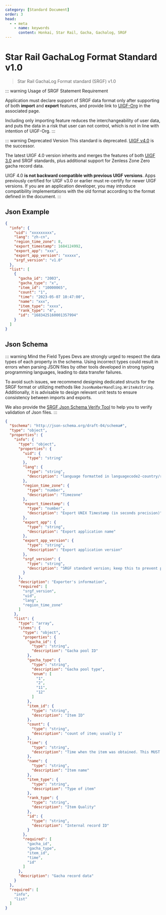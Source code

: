 ```yaml
---
category: [Standard Document]
order: 3
head:
  - - meta
    - name: keywords
      content: Honkai, Star Rail, Gacha, Gachalog, SRGF
---
```


# Star Rail GachaLog Format Standard v1.0

> Star Rail GachaLog Format standard (SRGF) v1.0 <Badge text="Current" type="message" />

::: warning Usage of SRGF Statement Requirement

Application must declare support of SRGF data format only after supporting of both **import** and **export** features, and provide link to [UIGF-Org](https://uigf.org) in the associated page.

Including only importing feature reduces the interchangeability of user data, and puts the data in a risk that user can not control, which is not in line with intention of UIGF-Org.
:::

::: warning Deprecated Version
This standard is deprecated. [UIGF v4.0](uigf-legacy-v3.0) is the successor.

The latest UIGF 4.0 version inherits and merges the features of both [UIGF 3.0](./uigf-legacy-v3.0.md) and SRGF standards, plus additional support for Zenless Zone Zero gacha record data.

UIGF 4.0 **is not backward compatible with previous UIGF versions**. Apps previously certified for UIGF v3.0 or earlier must re-certify for newer UIGF versions. If you are an application developer, you may introduce compatibility implementations with the old format according to the format defined in the document.
:::

## Json Example

```json
{
  "info": {
    "uid": "xxxxxxxxx",
    "lang": "zh-cn",
    "region_time_zone": 8,
    "export_timestamp": 1684124992,
    "export_app": "xxx",
    "export_app_version": "xxxxx",
    "srgf_version": "v1.0"
  },
  "list": [
    {
      "gacha_id": "2003",
      "gacha_type": "x",
      "item_id": "10000065",
      "count": "1",
      "time": "2023-05-07 10:47:00",
      "name": "xxx",
      "item_type": "xxxx",
      "rank_type": "4",
      "id": "1683425160001357994"
    }
  ]
}
```

## Json Schema

::: warning Mind the Field Types
Devs are strongly urged to respect the data types of each property in the schema. Using incorrect types could result in errors when parsing JSON files by other tools developed in strong typing programming languages, leading to data transfer failures.

To avoid such issues, we recommend designing dedicated structs for the SRGF format or utilizing methods like `JsonNumberHandling.WriteAsString`. Additionally, it is advisable to design relevant unit tests to ensure consistency between imports and exports.

We also provide the [SRGF Json Schema Verify Tool](https://schema.uigf.org/?schema=srgf) to help you to verify validation of Json files.
:::

```json
{
  "$schema": "http://json-schema.org/draft-04/schema#",
  "type": "object",
  "properties": {
    "info": {
      "type": "object",
      "properties": {
        "uid": {
          "type": "string"
        },
        "lang": {
          "type": "string",
          "description": "language formatted in languagecode2-country/regioncode2"
        },
        "region_time_zone": {
          "type": "number",
          "description": "Timezone"
        },
        "export_timestamp": {
          "type": "number",
          "description": "Export UNIX Timestamp (in seconds precision)"
        },
        "export_app": {
          "type": "string",
          "description": "Export application name"
        },
        "export_app_version": {
          "type": "string",
          "description": "Export application version"
        },
        "srgf_version": {
          "type": "string",
          "description": "SRGF standard version; keep this to prevent possible breaking changes"
        }
      },
      "description": "Exporter's information",
      "required": [
        "srgf_version",
        "uid",
        "lang",
        "region_time_zone"
      ]
    },
    "list": {
      "type": "array",
      "items": {
        "type": "object",
        "properties": {
          "gacha_id": {
            "type": "string",
            "description": "Gacha pool ID"
          },
          "gacha_type": {
            "type": "string",
            "description": "Gacha pool type",
            "enum": [
              "1",
              "2",
              "11",
              "12"
            ]
          },
          "item_id": {
            "type": "string",
            "description": "Item ID"
          },
          "count": {
            "type": "string",
            "description": "count of item; usually 1"
          },
          "time": {
            "type": "string",
            "description": "Time when the item was obtained. This MUST BE THE String typed value captured intact from the gacha record webpage WITHOUT ANY CONVERTION TO ANY DATE TYPES. Any conversion of such can cause potential timezone mistakes if the device time zone differs from the server time zone, unless special treatments are applied by individual app devs."
          },
          "name": {
            "type": "string",
            "description": "Item name"
          },
          "item_type": {
            "type": "string",
            "description": "Type of item"
          },
          "rank_type": {
            "type": "string",
            "description": "Item Quality"
          },
          "id": {
            "type": "string",
            "description": "Internal record ID"
          }
        },
        "required": [
          "gacha_id",
          "gacha_type",
          "item_id",
          "time",
          "id"
        ]
      },
      "description": "Gacha record data"
    }
  },
  "required": [
    "info",
    "list"
  ]
}
```

